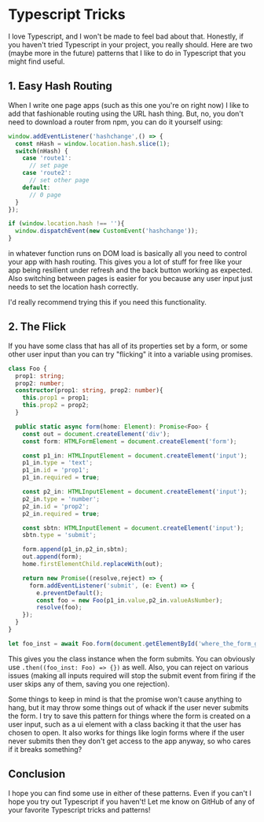 # Typescript Tricks
I love Typescript, and I won't be made to feel bad about that. Honestly, if you haven't tried Typescript in your project, you really should. Here are two (maybe more in the future) patterns that I like to do in Typescript that you might find useful.

## 1. Easy Hash Routing

When I write one page apps (such as this one you're on right now) I like to add that fashionable routing using the URL hash thing. But, no, you don't need to download a router from npm, you can do it yourself using:

```typescript
window.addEventListener('hashchange',() => {
  const nHash = window.location.hash.slice(1);
  switch(nHash) {
    case 'route1':
      // set page
    case 'route2':
      // set other page
    default:
      // 0 page
  }
});

if (window.location.hash !== ''){
  window.dispatchEvent(new CustomEvent('hashchange'));
}
```

in whatever function runs on DOM load is basically all you need to control your app with hash routing. This gives you a lot of stuff for free like your app being resilient under refresh and the back button working as expected. Also switching between pages is easier for you because any user input just needs to set the location hash correctly.

I'd really recommend trying this if you need this functionality.

## 2. The Flick

If you have some class that has all of its properties set by a form, or some other user input than you can try "flicking" it into a variable using promises.

```typescript
class Foo {
  prop1: string;
  prop2: number;
  constructor(prop1: string, prop2: number){
    this.prop1 = prop1;
    this.prop2 = prop2;
  }

  public static async form(home: Element): Promise<Foo> {
    const out = document.createElement('div');
    const form: HTMLFormElement = document.createElement('form');

    const p1_in: HTMLInputElement = document.createElement('input');
    p1_in.type = 'text';
    p1_in.id = 'prop1';
    p1_in.required = true;

    const p2_in: HTMLInputElement = document.createElement('input');
    p2_in.type = 'number';
    p2_in.id = 'prop2';
    p2_in.required = true;

    const sbtn: HTMLInputElement = document.createElement('input');
    sbtn.type = 'submit';

    form.append(p1_in,p2_in,sbtn);
    out.append(form);
    home.firstElementChild.replaceWith(out);

    return new Promise((resolve,reject) => {
      form.addEventListener('submit', (e: Event) => {
        e.preventDefault();
        const foo = new Foo(p1_in.value,p2_in.valueAsNumber);
        resolve(foo);
    });
  }
}

let foo_inst = await Foo.form(document.getElementById('where_the_form_goes'));
```

This gives you the class instance when the form submits. You can obviously use `.then((foo_inst: Foo) => {})` as well. Also, you can reject on various issues (making all inputs required will stop the submit event from firing if the user skips any of them, saving you one rejection).

Some things to keep in mind is that the promise won't cause anything to hang, but it may throw some things out of whack if the user never submits the form. I try to save this pattern for things where the form is created on a user input, such as a ui element with a class backing it that the user has chosen to open. It also works for things like login forms where if the user never submits then they don't get access to the app anyway, so who cares if it breaks something?

## Conclusion

I hope you can find some use in either of these patterns. Even if you can't I hope you try out Typescript if you haven't! Let me know on GitHub of any of your favorite Typescript tricks and patterns!
